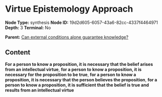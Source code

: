 # Virtue Epistemology Approach

**Node Type:** synthesis
**Node ID:** 19d2d605-6057-43a6-82cc-4337f4464971
**Depth:** 3
**Terminal:** No

**Parent:** [Can external conditions alone guarantee knowledge?](can-external-conditions-alone-guarantee-knowledge.md)

## Content

**For a person to know a proposition, it is necessary that the belief arises from an intellectual virtue**, **for a person to know a proposition, it is necessary for the proposition to be true**, **for a person to know a proposition, it is necessary that the person believes the proposition**, **for a person to know a proposition, it is sufficient that the belief is true and results from an intellectual virtue**
